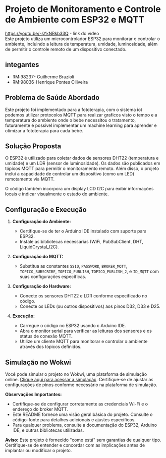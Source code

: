 # Projeto de Monitoramento e Controle de Ambiente com ESP32 e MQTT
https://youtu.be/-sYkNRkb33Q - link do vídeo</br>
Este projeto utiliza um microcontrolador ESP32 para monitorar e controlar o ambiente, incluindo a leitura de temperatura, umidade, luminosidade, além de permitir o controle remoto de um dispositivo conectado.

## integantes
- RM:98237- Guilherme Brazioli
- RM:98036-Henrique Pontes Olliveira

## Problema de Saúde Abordado

Este projeto foi implementado para a fototerapia, com o sistema iot podemos utilizar protocolos MQTT para realizar graficos visto o tempo e a temperatura do ambiente onde o bebe necessitou o tratamento, futuramente é possivel implementar um machine learning para aprender e otimizar a fototerapia para cada bebe.

## **Solução Proposta**

O ESP32 é utilizado para coletar dados de sensores DHT22 (temperatura e umidade) e um LDR (sensor de luminosidade). Os dados são publicados em tópicos MQTT para permitir o monitoramento remoto. Além disso, o projeto inclui a capacidade de controlar um dispositivo (como um LED) remotamente via MQTT.

O código também incorpora um display LCD I2C para exibir informações locais e indicar visualmente o estado do ambiente.

## **Configuração e Execução**

1. **Configuração do Ambiente:**
   - Certifique-se de ter o Arduino IDE instalado com suporte para ESP32.
   - Instale as bibliotecas necessárias (WiFi, PubSubClient, DHT, LiquidCrystal_I2C).

2. **Configuração do MQTT:**
   - Substitua as constantes `SSID`, `PASSWORD`, `BROKER_MQTT`, `TOPICO_SUBSCRIBE`, `TOPICO_PUBLISH`, `TOPICO_PUBLISH_2`, e `ID_MQTT` com suas configurações específicas.

3. **Configuração do Hardware:**
   - Conecte os sensores DHT22 e LDR conforme especificado no código.
   - Conecte os LEDs (ou outros dispositivos) aos pinos D32, D33 e D25.

4. **Execução:**
   - Carregue o código no ESP32 usando o Arduino IDE.
   - Abra o monitor serial para verificar as leituras dos sensores e os status de conexão MQTT.
   - Utilize um cliente MQTT para monitorar e controlar o ambiente através dos tópicos definidos.

## **Simulação no Wokwi**

Você pode simular o projeto no Wokwi, uma plataforma de simulação online. [Clique aqui para acessar a simulação](https://wokwi.com/projects/381919403313250305). Certifique-se de ajustar as configurações de pinos conforme necessário na plataforma de simulação.
                                                                                                               
**Observações Importantes:**
- Certifique-se de configurar corretamente as credenciais Wi-Fi e o endereço do broker MQTT.
- Este README fornece uma visão geral básica do projeto. Consulte o código-fonte para detalhes adicionais e ajustes específicos.
- Para qualquer problema, consulte a documentação do ESP32, Arduino IDE, e outras bibliotecas utilizadas.

**Aviso:**
Este projeto é fornecido "como está" sem garantias de qualquer tipo. Certifique-se de entender e concordar com as implicações antes de implantar ou modificar o projeto.
